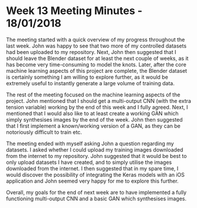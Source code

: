 # Week 13 Meeting Minutes - 18/01/2018

The meeting started with a quick overview of my progress throughout the last week.
John was happy to see that two more of my controlled datasets had been uploaded to my repository.
Next, John then suggested that I should leave the Blender dataset for at least the next couple of weeks, as it has become very time-consuming to model the knots.
Later, after the core machine learning aspects of this project are complete, the Blender dataset is certainly something I am willing to explore further, as it would be extremely useful to instantly generate a large volume of training data.

The rest of the meeting focused on the machine learning aspects of the project.
John mentioned that I should get a multi-output CNN (with the extra tension variable) working by the end of this week and I fully agreed.
Next, I mentioned that I would also like to at least create a working GAN which simply synthesises images by the end of the week.
John then suggested that I first implement a known/working version of a GAN, as they can be notoriously difficult to train etc.

The meeting ended with myself asking John a question regarding my datasets.
I asked whether I could upload my training images downloaded from the internet to my repository.
John suggested that it would be best to only upload datasets I have created, and to simply utilise the images downloaded from the internet.
I then suggested that in my spare time, I would discover the possibility of integrating the Keras models with an iOS application and John seemed very happy for me to explore this further.

Overall, my goals for the end of next week are to have implemented a fully functioning multi-output CNN and a basic GAN which synthesises images.
